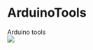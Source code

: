 # ArduinoTools
Arduino tools<br>
![](https://github.com/JackQChen/Arduino/blob/main/img/demo.png)<br>

